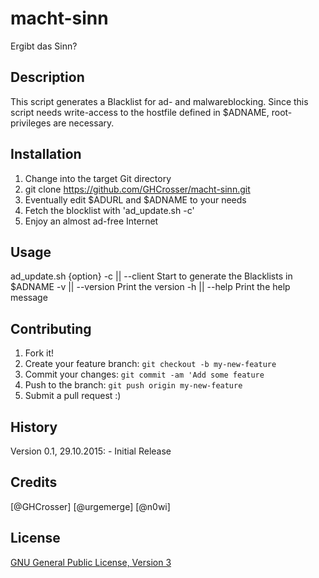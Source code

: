 # macht-sinn
Ergibt das Sinn?

## Description

This script generates a Blacklist for ad- and malwareblocking.
Since this script needs write-access to the hostfile defined in $ADNAME, root-privileges are necessary.

## Installation

1. Change into the target Git directory
2. git clone https://github.com/GHCrosser/macht-sinn.git
3. Eventually edit $ADURL and $ADNAME to your needs
4. Fetch the blocklist with 'ad_update.sh -c'
5. Enjoy an almost ad-free Internet

## Usage

ad_update.sh {option}
-c || --client      Start to generate the Blacklists in $ADNAME
-v || --version     Print the version
-h || --help        Print the help message

## Contributing

1. Fork it!
2. Create your feature branch: `git checkout -b my-new-feature`
3. Commit your changes: `git commit -am 'Add some feature`
4. Push to the branch: `git push origin my-new-feature`
5. Submit a pull request :)

## History

Version 0.1, 29.10.2015:
    - Initial Release

## Credits

[@GHCrosser]
[@urgemerge]
[@n0wi]

## License

[GNU General Public License, Version 3](LICENSE)
